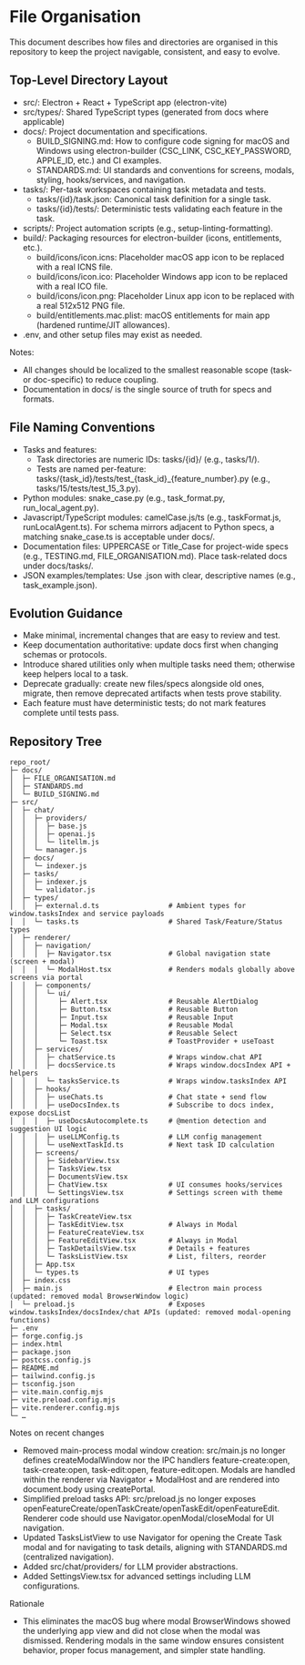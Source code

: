 # File Organisation

This document describes how files and directories are organised in this repository to keep the project navigable, consistent, and easy to evolve.

## Top-Level Directory Layout
- src/: Electron + React + TypeScript app (electron-vite)
- src/types/: Shared TypeScript types (generated from docs where applicable)
- docs/: Project documentation and specifications.
  - BUILD_SIGNING.md: How to configure code signing for macOS and Windows using electron-builder (CSC_LINK, CSC_KEY_PASSWORD, APPLE_ID, etc.) and CI examples.
  - STANDARDS.md: UI standards and conventions for screens, modals, styling, hooks/services, and navigation.
- tasks/: Per-task workspaces containing task metadata and tests.
  - tasks/{id}/task.json: Canonical task definition for a single task.
  - tasks/{id}/tests/: Deterministic tests validating each feature in the task.
- scripts/: Project automation scripts (e.g., setup-linting-formatting).
- build/: Packaging resources for electron-builder (icons, entitlements, etc.).
  - build/icons/icon.icns: Placeholder macOS app icon to be replaced with a real ICNS file.
  - build/icons/icon.ico: Placeholder Windows app icon to be replaced with a real ICO file.
  - build/icons/icon.png: Placeholder Linux app icon to be replaced with a real 512x512 PNG file.
  - build/entitlements.mac.plist: macOS entitlements for main app (hardened runtime/JIT allowances).
- .env, and other setup files may exist as needed.

Notes:
- All changes should be localized to the smallest reasonable scope (task- or doc-specific) to reduce coupling.
- Documentation in docs/ is the single source of truth for specs and formats.

## File Naming Conventions
- Tasks and features:
  - Task directories are numeric IDs: tasks/{id}/ (e.g., tasks/1/).
  - Tests are named per-feature: tasks/{task_id}/tests/test_{task_id}_{feature_number}.py (e.g., tasks/15/tests/test_15_3.py).
- Python modules: snake_case.py (e.g., task_format.py, run_local_agent.py).
- Javascript/TypeScript modules: camelCase.js/ts (e.g., taskFormat.js, runLocalAgent.ts). For schema mirrors adjacent to Python specs, a matching snake_case.ts is acceptable under docs/.
- Documentation files: UPPERCASE or Title_Case for project-wide specs (e.g., TESTING.md, FILE_ORGANISATION.md). Place task-related docs under docs/tasks/.
- JSON examples/templates: Use .json with clear, descriptive names (e.g., task_example.json).

## Evolution Guidance
- Make minimal, incremental changes that are easy to review and test.
- Keep documentation authoritative: update docs first when changing schemas or protocols.
- Introduce shared utilities only when multiple tasks need them; otherwise keep helpers local to a task.
- Deprecate gradually: create new files/specs alongside old ones, migrate, then remove deprecated artifacts when tests prove stability.
- Each feature must have deterministic tests; do not mark features complete until tests pass.

## Repository Tree
```
repo_root/
├─ docs/
│  ├─ FILE_ORGANISATION.md
│  ├─ STANDARDS.md
│  └─ BUILD_SIGNING.md
├─ src/
│  ├─ chat/
│  │  ├─ providers/
│  │  │  ├─ base.js
│  │  │  ├─ openai.js
│  │  │  └─ litellm.js
│  │  └─ manager.js          
│  ├─ docs/
│  │  └─ indexer.js        
│  ├─ tasks/
│  │  ├─ indexer.js                 
│  │  └─ validator.js                
│  ├─ types/
│  │  ├─ external.d.ts                 # Ambient types for window.tasksIndex and service payloads
│  │  └─ tasks.ts                      # Shared Task/Feature/Status types
│  ├─ renderer/
│  │  ├─ navigation/
│  │  │  ├─ Navigator.tsx              # Global navigation state (screen + modal)
│  │  │  └─ ModalHost.tsx              # Renders modals globally above screens via portal
│  │  ├─ components/
│  │  │  └─ ui/
│  │  │     ├─ Alert.tsx               # Reusable AlertDialog
│  │  │     ├─ Button.tsx              # Reusable Button
│  │  │     ├─ Input.tsx               # Reusable Input
│  │  │     ├─ Modal.tsx               # Reusable Modal
│  │  │     ├─ Select.tsx              # Reusable Select
│  │  │     └─ Toast.tsx               # ToastProvider + useToast
│  │  ├─ services/
│  │  │  ├─ chatService.ts             # Wraps window.chat API
│  │  │  ├─ docsService.ts             # Wraps window.docsIndex API + helpers
│  │  │  └─ tasksService.ts            # Wraps window.tasksIndex API
│  │  ├─ hooks/
│  │  │  ├─ useChats.ts                # Chat state + send flow
│  │  │  ├─ useDocsIndex.ts            # Subscribe to docs index, expose docsList
│  │  │  ├─ useDocsAutocomplete.ts     # @mention detection and suggestion UI logic
│  │  │  ├─ useLLMConfig.ts            # LLM config management
│  │  │  └─ useNextTaskId.ts           # Next task ID calculation 
│  │  ├─ screens/
│  │  │  ├─ SidebarView.tsx
│  │  │  ├─ TasksView.tsx
│  │  │  ├─ DocumentsView.tsx
│  │  │  ├─ ChatView.tsx               # UI consumes hooks/services
│  │  │  └─ SettingsView.tsx           # Settings screen with theme and LLM configurations
│  │  ├─ tasks/
│  │  │  ├─ TaskCreateView.tsx         
│  │  │  ├─ TaskEditView.tsx           # Always in Modal
│  │  │  ├─ FeatureCreateView.tsx      
│  │  │  ├─ FeatureEditView.tsx        # Always in Modal
│  │  │  ├─ TaskDetailsView.tsx        # Details + features
│  │  │  └─ TasksListView.tsx          # List, filters, reorder
│  │  ├─ App.tsx
│  │  └─ types.ts                      # UI types
│  ├─ index.css
│  ├─ main.js                          # Electron main process (updated: removed modal BrowserWindow logic)
│  └─ preload.js                       # Exposes window.tasksIndex/docsIndex/chat APIs (updated: removed modal-opening functions)
├─ .env
├─ forge.config.js
├─ index.html
├─ package.json
├─ postcss.config.js
├─ README.md
├─ tailwind.config.js
├─ tsconfig.json
├─ vite.main.config.mjs
├─ vite.preload.config.mjs
├─ vite.renderer.config.mjs
└─ …
```

Notes on recent changes
- Removed main-process modal window creation: src/main.js no longer defines createModalWindow nor the IPC handlers feature-create:open, task-create:open, task-edit:open, feature-edit:open. Modals are handled within the renderer via Navigator + ModalHost and are rendered into document.body using createPortal.
- Simplified preload tasks API: src/preload.js no longer exposes openFeatureCreate/openTaskCreate/openTaskEdit/openFeatureEdit. Renderer code should use Navigator.openModal/closeModal for UI navigation.
- Updated TasksListView to use Navigator for opening the Create Task modal and for navigating to task details, aligning with STANDARDS.md (centralized navigation).
- Added src/chat/providers/ for LLM provider abstractions.
- Added SettingsView.tsx for advanced settings including LLM configurations.

Rationale
- This eliminates the macOS bug where modal BrowserWindows showed the underlying app view and did not close when the modal was dismissed. Rendering modals in the same window ensures consistent behavior, proper focus management, and simpler state handling.
